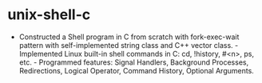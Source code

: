 # unix-shell-c
- Constructed a Shell program in C from scratch with fork-exec-wait pattern with self-implemented string class and C++ vector class. - Implemented Linux built-in shell commands in C: cd, !history, #&lt;n>, ps, etc. - Programmed features: Signal Handlers, Background Processes, Redirections, Logical Operator, Command History, Optional Arguments.
